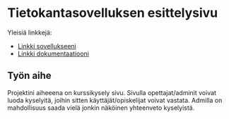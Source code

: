 # Tietokantasovelluksen esittelysivu

Yleisiä linkkejä:

* [Linkki sovellukseeni](http://xmox.users.cs.helsinki.fi/tsoha/)
* [Linkki dokumentaatiooni](https://github.com/MMMorsky/Tsoha-Bootstrap/blob/master/doc/dokumentaatio.pdf)

## Työn aihe

Projektini aiheeena on kurssikysely sivu. Sivulla opettajat/adminit voivat luoda kyselyitä, joihin sitten käyttäjät/opiskelijat voivat vastata. Admilla on mahdollisuus saada vielä jonkin näköinen yhteenveto kyselyistä.
